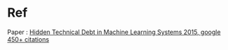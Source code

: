 # Ref

Paper : 
[Hidden Technical Debt in Machine Learning Systems 2015, google 450+ citations](https://web.kaust.edu.sa/Faculty/MarcoCanini/classes/CS290E/F19/papers/tech-debt.pdf)

